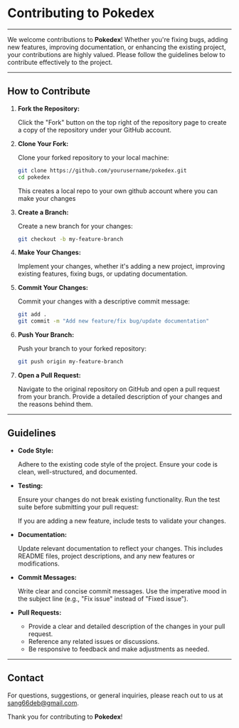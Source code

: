 # Contributing to Pokedex

---

We welcome contributions to **Pokedex**! Whether you're fixing bugs, adding new features, improving documentation, or enhancing the existing project, your contributions are highly valued. Please follow the guidelines below to contribute effectively to the project.

---

## How to Contribute

1. **Fork the Repository:**

   Click the "Fork" button on the top right of the repository page to create a copy of the repository under your GitHub account.

2. **Clone Your Fork:**

   Clone your forked repository to your local machine:

   ```sh
   git clone https://github.com/yourusername/pokedex.git
   cd pokedex
   ```

   This creates a local repo to your own github account where you can make your changes

3. **Create a Branch:**

   Create a new branch for your changes:

   ```sh
   git checkout -b my-feature-branch
   ```

4. **Make Your Changes:**

   Implement your changes, whether it's adding a new project, improving existing features, fixing bugs, or updating documentation.

5. **Commit Your Changes:**

   Commit your changes with a descriptive commit message:

   ```sh
   git add .
   git commit -m "Add new feature/fix bug/update documentation"
   ```

6. **Push Your Branch:**

   Push your branch to your forked repository:

   ```sh
   git push origin my-feature-branch
   ```

7. **Open a Pull Request:**

   Navigate to the original repository on GitHub and open a pull request from your branch. Provide a detailed description of your changes and the reasons behind them.

---

## Guidelines

- **Code Style:**

  Adhere to the existing code style of the project. Ensure your code is clean, well-structured, and documented.

- **Testing:**

  Ensure your changes do not break existing functionality. Run the test suite before submitting your pull request:

  If you are adding a new feature, include tests to validate your changes.

- **Documentation:**

  Update relevant documentation to reflect your changes. This includes README files, project descriptions, and any new features or modifications.

- **Commit Messages:**

  Write clear and concise commit messages. Use the imperative mood in the subject line (e.g., "Fix issue" instead of "Fixed issue").

- **Pull Requests:**

  - Provide a clear and detailed description of the changes in your pull request.
  - Reference any related issues or discussions.
  - Be responsive to feedback and make adjustments as needed.

---
## Contact

For questions, suggestions, or general inquiries, please reach out to us at [sang66deb@gmail.com](mailto:sang66deb@gmail.com).

Thank you for contributing to **Pokedex**!
